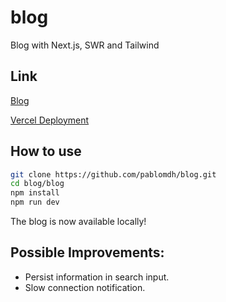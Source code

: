 # blog
Blog with Next.js, SWR and Tailwind

## Link
[Blog](https://blog-nextjs-hazel.vercel.app/)

[Vercel Deployment](https://vercel.com/pablomdh/blog-nextjs)

## How to use
```bash
git clone https://github.com/pablomdh/blog.git
cd blog/blog
npm install
npm run dev
```
The blog is now available locally!

## Possible Improvements:
- Persist information in search input.
- Slow connection notification.
